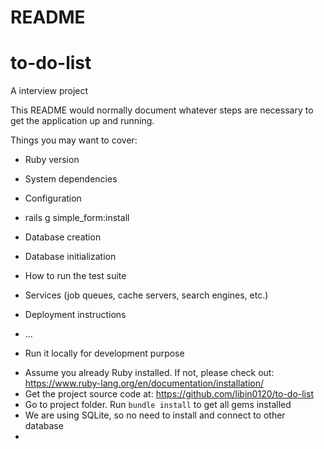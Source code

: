 # README

# to-do-list
A interview project

This README would normally document whatever steps are necessary to get the
application up and running.

Things you may want to cover:

* Ruby version

* System dependencies

* Configuration
- rails g simple_form:install

* Database creation

* Database initialization

* How to run the test suite

* Services (job queues, cache servers, search engines, etc.)

* Deployment instructions

* ...

* Run it locally for development purpose
- Assume you already Ruby installed. If not, please check out: https://www.ruby-lang.org/en/documentation/installation/
- Get the project source code at: https://github.com/libin0120/to-do-list
- Go to project folder. Run `bundle install` to get all gems installed
- We are using SQLite, so no need to install and connect to other database
- 